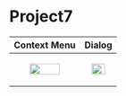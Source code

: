 # Project7


|Context Menu|Dialog|
|---|---|
|<p align="center"><img src = "https://user-images.githubusercontent.com/97438155/221850506-28763c01-bf62-4e6d-9caa-ae7657910498.png" width="70%" height="70%"></p>|<p align="center"><img src = "https://user-images.githubusercontent.com/97438155/221850515-2d9bee62-428b-4c7a-8cb0-674dfd8dabc6.png" width="70%" height="70%"></p>|
